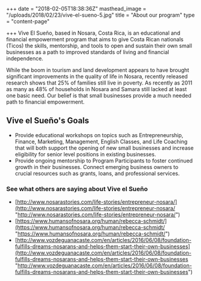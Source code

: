 +++
date = "2018-02-05T18:38:36Z"
masthead_image = "/uploads/2018/02/23/vive-el-sueno-5.jpg"
title = "About our program"
type = "content-page"

+++
Vive El Sueño, based in Nosara, Costa Rica, is an educational and financial empowerment program that aims to give Costa Rican nationals (Ticos) the skills, mentorship, and tools to open and sustain their own small businesses as a path to improved standards of living and financial independence.

While the boom in tourism and land development appears to have brought significant improvements in the quality of life in Nosara, recently released research shows that 25% of families still live in poverty. As recently as 2011 as many as 48% of households in Nosara and Samara still lacked at least one basic need. Our belief is that small businesses provide a much needed path to financial empowerment.

## Vive el Sueño's Goals

* Provide educational workshops on topics such as Entrepreneurship, Finance, Marketing, Management, English Classes, and Life Coaching that will both support the opening of new small businesses and increase eligibility for senior level positions in existing businesses.
* Provide ongoing mentorship to Program Participants to foster continued growth in their businesses. Connect emerging business owners to crucial resources such as grants, loans, and professional services.

### See what others are saying about Vive el Sueño

* [http://www.nosarastories.com/life-stories/entrepreneur-nosara/](http://www.nosarastories.com/life-stories/entrepreneur-nosara/ "http://www.nosarastories.com/life-stories/entrepreneur-nosara/")
* [https://www.humansofnosara.org/human/rebecca-schmidt/](https://www.humansofnosara.org/human/rebecca-schmidt/ "https://www.humansofnosara.org/human/rebecca-schmidt/")
* [http://www.vozdeguanacaste.com/en/articles/2016/06/08/foundation-fulfills-dreams-nosarans-and-helps-them-start-their-own-businesses](http://www.vozdeguanacaste.com/en/articles/2016/06/08/foundation-fulfills-dreams-nosarans-and-helps-them-start-their-own-businesses "http://www.vozdeguanacaste.com/en/articles/2016/06/08/foundation-fulfills-dreams-nosarans-and-helps-them-start-their-own-businesses")